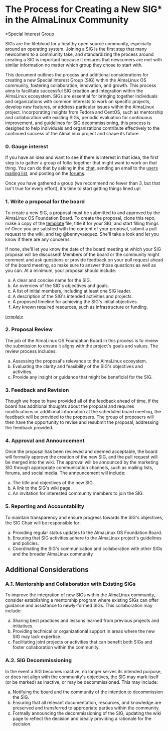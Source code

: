 # The Process for Creating a New SIG\* in the AlmaLinux Community

\*Special Interest Group

SIGs are the lifeblood for a healthy open source community, especially around an operating system. Joining a SIG is the first step that many newcomers to a community take, and standardizing the process around creating a SIG is important because it ensures that newcomers are met with similar information no matter which group they chose to start with.

This document outlines the process and additional considerations for creating a new Special Interest Group (SIG) within the AlmaLinux OS community, fostering collaboration, innovation, and growth. This process aims to facilitate successful SIG creation and integration within the AlmaLinux ecosystem. SIGs are essential for bringing together individuals and organizations with common interests to work on specific projects, develop new features, or address particular issues within the AlmaLinux project. Incorporating insights from Fedora and CentOS, such as mentorship and collaboration with existing SIGs, periodic evaluation for continuous improvement, and guidelines for SIG decommissioning, this process is designed to help individuals and organizations contribute effectively to the continued success of the AlmaLinux project and shape its future.

### 0. Gauge interest

If you have an idea and want to see if there is interest in that idea, the first step is to gather a group of folks together that might want to work on that thing. You can do that by asking in the [chat](https://chat.almalinux.org), sending an email to the [users mailing list](https://lists.almalinux.org/mailman3/lists/users.lists.almalinux.org/), and posting on the [forums](https://forums.almalinux.org/).

Once you have gathered a group (we recommend no fewer than 3, but that isn't true for every effort), it's time to start getting things lined up!

### 1. Write a proposal for the board

To create a new SIG, a proposal must be submitted to and approved by the AlmaLinux OS Foundation Board. To create the proposal, clone this repo, make a copy of the [template](https://wiki.almalinux.org/sigs/sigproposaltemplate.html) file, title it for your SIG, and start filling things in! Once you are satisfied with the content of your proposal, submit a pull request to the wiki, and tag @bennyvasquez. She'll take a look and let you know if there are any concerns.

If none, she'll let you know the date of the board meeting at which your SIG proposal will be discussed! Members of the board or the community might comment and ask questions or provide feedback on your pull request ahead of the board meeting, so make sure to answer those questions as well as you can. At a minimum, your proposal should include:

<ol type="a">
  <li>A clear and concise name for the SIG.</li>
  <li>An overview of the SIG's objectives and goals.</li>
  <li>A list of initial members, including at least one SIG leader.</li>
  <li>A description of the SIG's intended activities and projects.</li>
  <li>A proposed timeline for achieving the SIG's initial objectives.</li>
  <li>Any known required resources, such as infrastructure or funding.</li>
</ol>

[template](https://wiki.almalinux.org/sigs/sigproposaltemplate.html)

### 2. Proposal Review

The job of the AlmaLinux OS Foundation Board in this process is to review the submission to ensure it aligns with the project's goals and values. The review process includes:

<ol type="a">
  <li>Assessing the proposal's relevance to the AlmaLinux ecosystem.</li>
  <li>Evaluating the clarity and feasibility of the SIG's objectives and activities.</li>
  <li>Provide any insight or guidance that might be beneficial for the SIG.</li>
</ol>

### 3. Feedback and Revision

Though we hope to have provided all of the feedback ahead of time, if the board has additional thoughts about the proposal and requires modifications or additional information at the scheduled board meeting, the feedback will be provided to the proposers. The group of proposers will then have the opportunity to revise and resubmit the proposal, addressing the feedback provided.

### 4. Approval and Announcement

Once the proposal has been reviewed and deemed acceptable, the board will formally approve the creation of the new SIG, and the pull request will be merged into the wiki. The approval will be announced by the marketing SIG through appropriate communication channels, such as mailing lists, forums, and social media. The announcement will include:

<ol type="a">
  <li>The title and objectives of the new SIG.</li>
  <li>A link to the SIG's wiki page.</li>
  <li>An invitation for interested community members to join the SIG.</li>
</ol>

### 5. Reporting and Accountability

To maintain transparency and ensure progress towards the SIG's objectives, the SIG Chair will be responsible for:

<ol type="a">
  <li>Providing regular status updates to the AlmaLinux OS Foundation Board.</li>
  <li>Ensuring that SIG activities adhere to the AlmaLinux project's guidelines and policies.</li>
  <li>Coordinating the SIG's communication and collaboration with other SIGs and the broader AlmaLinux community</li>
</ol>

## Additional Considerations

### A.1. Mentorship and Collaboration with Existing SIGs

To improve the integration of new SIGs within the AlmaLinux community, consider establishing a mentorship program where existing SIGs can offer guidance and assistance to newly-formed SIGs. This collaboration may include:

<ol type="a">
  <li>Sharing best practices and lessons learned from previous projects and initiatives.</li>
  <li>Providing technical or organizational support in areas where the new SIG may lack expertise.</li>
  <li>Facilitating joint projects or activities that can benefit both SIGs and foster collaboration within the community.</li>
</ol>

### A.2. SIG Decommissioning

In the event a SIG becomes inactive, no longer serves its intended purpose, or does not align with the community's objectives, the SIG may mark itself (or be marked) as inactive, or may be decommissioned. This may include:

<ol type="a">
  <li>Notifying the board and the community of the intention to decommission the SIG.</li>
  <li>Ensuring that all relevant documentation, resources, and knowledge are preserved and transferred to appropriate parties within the community.</li>
  <li>Formally announcing the decommissioning of the SIG, updating the wiki page to reflect the decision and ideally providing a rationale for the decision.</li>
</ol>
